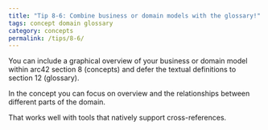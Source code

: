```yaml
---
title: "Tip 8-6: Combine business or domain models with the glossary!"
tags: concept domain glossary
category: concepts
permalink: /tips/8-6/
---
```

You can include a graphical overview of your business or domain model
within arc42 section 8 (concepts) and defer the textual definitions
to section 12 (glossary).

In the concept you can focus on overview and the relationships between
different parts of the domain.

That works well with tools that natively support cross-references.
